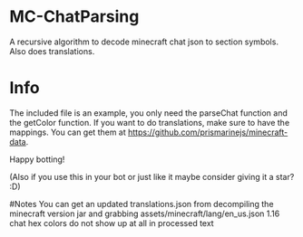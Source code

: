 # MC-ChatParsing
A recursive algorithm to decode minecraft chat json to section symbols. Also does translations.

# Info
The included file is an example, you only need the parseChat function and the getColor function. If you want to do translations, make sure to have the mappings. You can get them at https://github.com/prismarinejs/minecraft-data.



Happy botting!

(Also if you use this in your bot or just like it maybe consider giving it a star? :D)

#Notes
You can get an updated translations.json from decompiling the minecraft version jar and grabbing assets/minecraft/lang/en_us.json
1.16 chat hex colors do not show up at all in processed text
